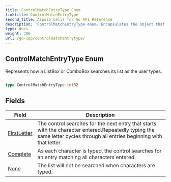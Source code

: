 ```yaml
---
title: ControlMatchEntryType Enum 
linktitle: ControlMatchEntryType
second_title: Aspose.Cells for Go API Reference
description: 'ControlMatchEntryType enum. Encapsulates the object that represents controlmatchentrytype in Go.'
type: docs
weight: 200
url: /go-cpp/controlmatchentrytype/
---
```


## ControlMatchEntryType Enum

Represents how a ListBox or ComboBox searches its list as the user types.

```go

type ControlMatchEntryType int32


```

## Fields

| Field | Description |
| --- | --- |
|[FirstLetter](./firstletter/) | The control searches for the next entry that starts with the character entered.Repeatedly typing the same letter cycles through all entries beginning with that letter. | 
|[Complete](./complete/) | As each character is typed, the control searches for an entry matching all characters entered. | 
|[None](./none/) | The list will not be searched when characters are typed. | 
